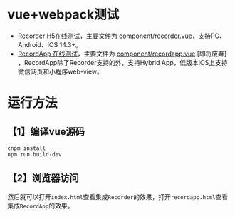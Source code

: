 # vue+webpack测试

- [Recorder H5在线测试](https://xiangyuecn.gitee.io/recorder/assets/demo-vue)，主要文件为 [component/recorder.vue](https://github.com/xiangyuecn/Recorder/blob/master/assets/demo-vue/component/recorder.vue)，支持PC、Android、IOS 14.3+。
- [RecordApp 在线测试](https://jiebian.life/web/h5/github/recordapp.aspx?path=/assets/demo-vue/recordapp.html)，主要文件为 [component/recordapp.vue](https://github.com/xiangyuecn/Recorder/blob/master/assets/demo-vue/component/recordapp.vue) [即将废弃] ，RecordApp除了Recorder支持的外，支持Hybrid App，低版本IOS上支持微信网页和小程序web-view。

# 运行方法
## 【1】编译vue源码
```
cnpm install
npm run build-dev
```
## 【2】浏览器访问
然后就可以打开`index.html`查看集成`Recorder`的效果，打开`recordapp.html`查看集成`RecordApp`的效果。